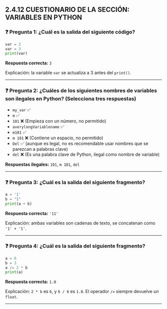 ## 2.4.12 CUESTIONARIO DE LA SECCIÓN: VARIABLES EN PYTHON

### ❓ Pregunta 1: ¿Cuál es la salida del siguiente código?

```python
var = 2
var = 3
print(var)
```

**Respuesta correcta:** `3`

Explicación: la variable `var` se actualiza a 3 antes del `print()`.

---

### ❓ Pregunta 2: ¿Cuáles de los siguientes nombres de variables son ilegales en Python? (Selecciona tres respuestas)

- `my_var` ✅
- `m` ✅
- `101` ❌ (Empieza con un número, no permitido)
- `averylongVariablename` ✅
- `m101` ✅
- `m 101` ❌ (Contiene un espacio, no permitido)
- `Del` ✅ (aunque es legal, no es recomendable usar nombres que se parezcan a palabras clave)
- `del` ❌ (Es una palabra clave de Python, ilegal como nombre de variable)

**Respuestas ilegales:** `101`, `m 101`, `del`

---

### ❓ Pregunta 3: ¿Cuál es la salida del siguiente fragmento?

```python
a = '1'
b = "1"
print(a + b)
```

**Respuesta correcta:** `'11'`

Explicación: ambas variables son cadenas de texto, se concatenan como `'1' + '1'`.

---

### ❓ Pregunta 4: ¿Cuál es la salida del siguiente fragmento?

```python
a = 6
b = 3
a /= 2 * b
print(a)
```

**Respuesta correcta:** `1.0`

Explicación: `2 * b` es `6`, y `6 / 6` es `1.0`. El operador `/=` siempre devuelve un `float`.

---
